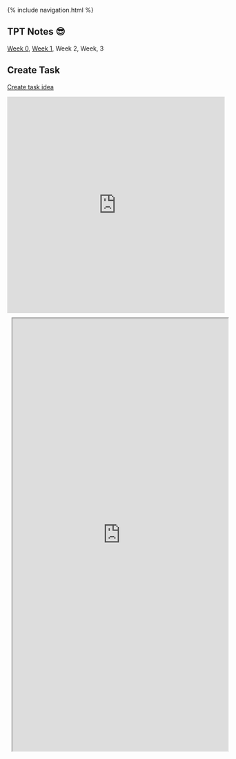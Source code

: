 {% include navigation.html %}

## TPT Notes 😎
[Week 0](https://github.com/allisonthuang/allisonthuang.github.io/wiki/TPT-Notes#week-0), [Week 1,](https://github.com/allisonthuang/allisonthuang.github.io/wiki/TPT-Notes#week-1) Week 2, Week, 3

## Create Task
[Create task idea](https://github.com/allisonthuang/allisonthuang.github.io/wiki/Allison's-Create-Task-Plan)

<iframe frameborder="0" width="100%" height="500px" src="https://replit.com/@allisonthuang/AllisonCSPTri3"> </iframe>

<div class="row justify-content-center" style="margin: 2%;">
    <iframe height="1000px" width="500px" src="https://replit.com/@allisonthuang/AllisonCSPTri3-1?lite=true#main.py"> </iframe>
</div>

